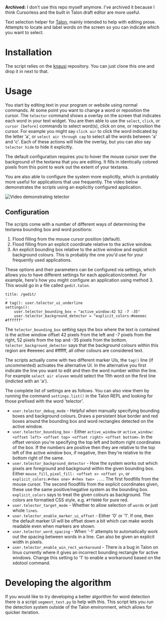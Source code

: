 **Archived:** I don't use this repo myself anymore. I've archived it because I think Cursorless and the built in Talon draft editor are more useful.

Text selection helper for [Talon](https://talonvoice.com/), mainly intended to help with editing prose. Attempts to locate and label words on the screen so you can indicate which you want to select.

# Installation

The script relies on the [knausj](https://github.com/knausj85/knausj_talon/) repository. You can just clone this one and drop it in next to that.

# Usage

You start by editing text in your program or website using normal commands. At some point you want to change a word or reposition the cursor. The `telector` command shows a overlay on the screen that indicates each word in your text widget. You are then able to use the `select`, `click`, or `cursor [before]` commands to select word(s), click on one, or reposition the cursor. For example you might say `click air` to click the word indicated by the letter 'a', or `select air through cap` to select all the words between 'a' and 'c'. Each of these actions will hide the overlay, but you can also say `telector hide` to hide it explicitly.

The default configuration requires you to hover the mouse cursor over the background of the textarea that you are editing. It fills in identically colored pixels from this point to work out the extent of your textarea.

You are also able to configure the system more explicitly, which is probably more useful for applications that use frequently. The video below demonstrates the scripts using an explicitly configured application.

![Video demonstrating telector](doc/demo.gif)

## Configuration

The scripts come with a number of different ways of determining the textarea bounding box and word positions:

1. Flood filling from the mouse cursor position (default).
2. Flood filling from an explicit coordinate relative to the active window.
3. An explicit bounding box relative to the active window and explicit background colours. This is probably the one you'd use for your frequently used applications.

These options and their parameters can be configured via settings, which allows you to have different settings for each application/context. For example, here's how you might configure an application using method 3. This would go in a file called `gedit.talon`.

    title: /gedit/
    -
    # tag(): user.telector_ui_underline
    settings():
        user.telector_bounding_box = "active_window:42 52 -7 -35"
        user.telector_background_detector = "explicit_colors:#eeeeec #ffffff"

The `telector_bounding_box` setting says the box where the text is contained is the active window offset 42 pixels from the left and -7 pixels from the right, 52 pixels from the top and -35 pixels from the bottom. `telector_background_detector` says that the background colours within this region are #eeeeec and #ffffff, all other colours are considered text.

The scripts actually come with two different marker UIs, the `tag()` line (if uncommented) activates the alternative UI. In the alternative you first indicate the line you want to edit and then the word number within the line. For example `select air eleven` would select the 11th word on the first line (indicted with an 'a').

The complete list of settings are as follows. You can also view them by running the command `settings.list()` in the Talon REPL and looking for those prefixed with the word 'telector'.

* `user.telector_debug_mode` - Helpful when manually specifying bounding boxes and background colours. Draws a persistent blue border and red boxes around the bounding box and word rectangles detected on the active window.
* `user.telector_bounding_box` - Either `active_window` or `active_window:<offset left> <offset top> <offset right> <offset bottom>`. In the offset version you're specifying the top left and bottom right coordinates of the box. If the numbers are positive then they are relative to the top left of the active window box, if negative, then they're relative to the bottom right of the same.
* `user.telector_background_detector` - How the system works out which pixels are foreground and background within the given bounding box. Either `mouse_fill`, `pixel_fill: <offset x> <offset y>`, or `explicit_colors:#<hex one> #<hex two> ...`. The first foodfills from the mouse cursor. The second floodfills from the explicit coordinates given, these use the same positive/negative system as the bounding box. `explicit_colors` says to treat the given colours as background. The colors are formatted CSS style, e.g. `#ff0000` for pure red.
* `user.telector_target_mode` - Whether to allow selection of `words` or just whole `lines`.
* `user.telector_enable_marker_ui_offset` - Either '0' or '1'. If one, then the default marker UI will be offset down a bit which can make words readable even when markers are shown.
* `user.telector_word_spacing` - When '-1' attempts to automatically work out the spacing between words in a line. Can also be given an explicit width in pixels.
* `user.telector_enable_win_rect_workaround` - There is a bug in Talon on linux currently where it gives an incorrect bounding rectangle for active windows. Change this setting to '1' to enable a workaround based on the xdotool command.

# Developing the algorithm

If you would like to try developing a better algorithm for word detection there is a script `segment_test.py` to help with this. This script lets you run the detection system outside of the Talon environment, which allows for quicker iteration.
